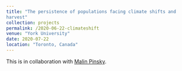 ```yaml
---
title: "The persistence of populations facing climate shifts and
harvest"
collection: projects
permalink: /2020-06-22-climateshift
venue: "York University"
date: 2020-07-22
location: "Toronto, Canada"
---
```

This is in collaboration with [Malin Pinsky](https://pinsky.marine.rutgers.edu/people/malin-pinsky/).
